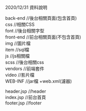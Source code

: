2020/12/31 資料說明

back-end //後台相關頁面(包含首頁)  
css //相關CSS  
font //後台相關字型  
front-end //前台相關頁面(不包含首頁)  
img //圖片檔  
item //sql檔  
js //js相關檔  
scss //後台相關css  
vendors //前端套件  
video //影片檔  
WEB-INF //jar檔 +web.xml(濾器)  
 
header.jsp //header  
index.jsp //前台首頁  
footer.jsp //footer  
